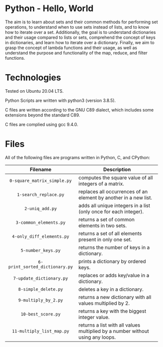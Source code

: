 # Python - Hello, World

The aim is to learn about sets and their common methods for performing set operations, to understand when to use sets instead of lists, and to know how to iterate over a set. Additionally, the goal is to understand dictionaries and their usage compared to lists or sets, comprehend the concept of keys in dictionaries, and learn how to iterate over a dictionary. Finally, we aim to grasp the concept of lambda functions and their usage, as well as understand the purpose and functionality of the map, reduce, and filter functions.

# Technologies

Tested on Ubuntu 20.04 LTS.

Python Scripts are written with python3 (version 3.8.5).

C files are written according to the GNU C89 dialect, which includes some extensions beyond the standard C89.

C files are complied using gcc 9.4.0.

# Files

All of the following files are programs written in Python, C, and CPython:

| Filename                       | Description
|:------------------------------:| -----------------------------------------------------------------------------------------
| `0-square_matrix_simple.py` 	 | computes the square value of all integers of a matrix.
| `1-search_replace.py`          | replaces all occurrences of an element by another in a new list.
| `2-uniq_add.py`                | adds all unique integers in a list (only once for each integer).
| `3-common_elements.py`         | returns a set of common elements in two sets.
| `4-only_diff_elements.py`      | returns a set of all elements present in only one set.
| `5-number_keys.py`             | returns the number of keys in a dictionary.
| `6-print_sorted_dictionary.py` | prints a dictionary by ordered keys.
| `7-update_dictionary.py`       | replaces or adds key/value in a dictionary.
| `8-simple_delete.py`           | deletes a key in a dictionary.
| `9-multiply_by_2.py`           | returns a new dictionary with all values multiplied by 2.
| `10-best_score.py`             | returns a key with the biggest integer value.
| `11-multiply_list_map.py`      | returns a list with all values multiplied by a number without using any loops.
